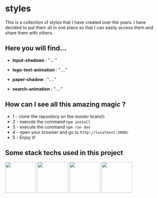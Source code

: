 # styles

This is a collection of styles that I have created over the years. 
I have decided to put them all in one place so that I can easily access them and share them with others.

## Here you will find...

- **input-shadows** : "_...._"

- **logo-text-animation** : "_...._"

- **paper-shadow** : "_...._"

- **search-animation** : "_...._"

## How can I see all this amazing magic ?
- 1 - clone the repository on the _master_ branch
- 2 - execute the command `npm install`
- 3 - execute the command `npm run dev`
- 4 - open your browser and go to `http://localhost:3000/`
- 5 - Enjoy it!

## Some stack techs used in this project

<img src="https://cdn.worldvectorlogo.com/logos/logo-javascript.svg"  style="height: 100px; width:100px;" />
<img src="https://cdn.worldvectorlogo.com/logos/pug.svg"  style="height: 100px; width:100px;" />
<img src="https://cdn.worldvectorlogo.com/logos/nodejs.svg"  style="height: 100px; width:100px;" />
<img src="https://cdn.worldvectorlogo.com/logos/git-icon.svg"  style="height: 100px; width:100px;" />